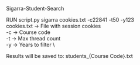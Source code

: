 Sigarra-Student-Search

RUN script.py sigarra cookies.txt -c22841 -t50 -y123 \
cookies.txt -> File with session cookies \
-c -> Course code \
-t -> Max thread count \
-y -> Years to filter \

Results will be saved to: students_{Course Code}.txt
